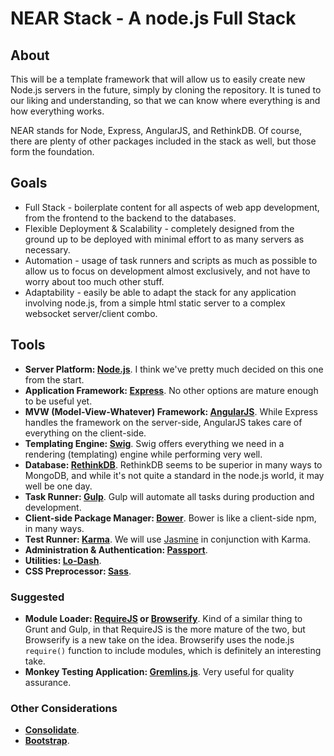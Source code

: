 # NEAR Stack - A node.js Full Stack
## About
This will be a template framework that will allow us to easily create new Node.js servers in the future, simply by cloning the repository. It is tuned to our liking and understanding, so that we can know where everything is and how everything works.

NEAR stands for Node, Express, AngularJS, and RethinkDB. Of course, there are plenty of other packages included in the stack as well, but those form the foundation.
## Goals
- Full Stack - boilerplate content for all aspects of web app development, from the frontend to the backend to the databases.
- Flexible Deployment & Scalability - completely designed from the ground up to be deployed with minimal effort to as many servers as necessary.
- Automation - usage of task runners and scripts as much as possible to allow us to focus on development almost exclusively, and not have to worry about too much other stuff.
- Adaptability - easily be able to adapt the stack for any application involving node.js, from a simple html static server to a complex websocket server/client combo.

## Tools
- **Server Platform: [Node.js](http://nodejs.org/)**. I think we've pretty much decided on this one from the start.
- **Application Framework: [Express](http://expressjs.com/)**. No other options are mature enough to be useful yet.
- **MVW (Model-View-Whatever) Framework: [AngularJS](https://angularjs.org/)**. While Express handles the framework on the server-side, AngularJS takes care of everything on the client-side.
- **Templating Engine: [Swig](http://paularmstrong.github.io/swig/)**. Swig offers everything we need in a rendering (templating) engine while performing very well.
- **Database: [RethinkDB](http://rethinkdb.com/)**. RethinkDB seems to be superior in many ways to MongoDB, and while it's not quite a standard in the node.js world, it may well be one day.
- **Task Runner: [Gulp](http://gulpjs.com/)**. Gulp will automate all tasks during production and development.
- **Client-side Package Manager: [Bower](http://bower.io/)**. Bower is like a client-side npm, in many ways.
- **Test Runner: [Karma](http://karma-runner.github.io/0.12/index.html)**. We will use [Jasmine](http://jasmine.github.io/) in conjunction with Karma.
- **Administration & Authentication: [Passport](http://passportjs.org/)**.
- **Utilities: [Lo-Dash](http://lodash.com/)**.
- **CSS Preprocessor: [Sass](http://sass-lang.com/)**.

### Suggested
- **Module Loader: [RequireJS](http://requirejs.org/) or [Browserify](http://browserify.org/)**. Kind of a similar thing to Grunt and Gulp, in that RequireJS is the more mature of the two, but Browserify is a new take on the idea. Browserify uses the node.js `require()` function to include modules, which is definitely an interesting take.
- **Monkey Testing Application: [Gremlins.js](https://github.com/marmelab/gremlins.js)**. Very useful for quality assurance.

### Other Considerations
- **[Consolidate](https://github.com/visionmedia/consolidate.js/)**.
- **[Bootstrap](http://getbootstrap.com/)**.
